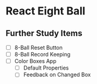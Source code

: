 # React Eight Ball

## Further Study Items

- [ ] 8-Ball Reset Button
- [ ] 8-Ball Record Keeping
- [ ] Color Boxes App
  - [ ] Default Properties
  - [ ] Feedback on Changed Box
